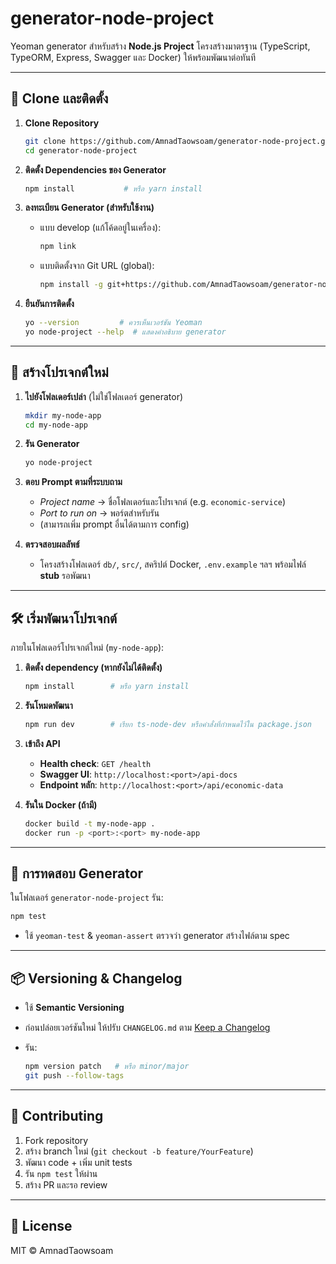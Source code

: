 # generator-node-project

Yeoman generator สำหรับสร้าง **Node.js Project** โครงสร้างมาตรฐาน (TypeScript, TypeORM, Express, Swagger และ Docker) ให้พร้อมพัฒนาต่อทันที

---

## 🔗 Clone และติดตั้ง

1. **Clone Repository**

   ```bash
   git clone https://github.com/AmnadTaowsoam/generator-node-project.git
   cd generator-node-project
   ```

2. **ติดตั้ง Dependencies ของ Generator**

   ```bash
   npm install           # หรือ yarn install
   ```

3. **ลงทะเบียน Generator (สำหรับใช้งาน)**

   * แบบ develop (แก้โค้ดอยู่ในเครื่อง):

     ```bash
     npm link
     ```
   * แบบติดตั้งจาก Git URL (global):

     ```bash
     npm install -g git+https://github.com/AmnadTaowsoam/generator-node-project.git
     ```

4. **ยืนยันการติดตั้ง**

   ```bash
   yo --version         # ควรเห็นเวอร์ชัน Yeoman
   yo node-project --help  # แสดงคำอธิบาย generator
   ```

---

## 🚀 สร้างโปรเจกต์ใหม่

1. **ไปยังโฟลเดอร์เปล่า** (ไม่ใช่โฟลเดอร์ generator)

   ```bash
   mkdir my-node-app
   cd my-node-app
   ```

2. **รัน Generator**

   ```bash
   yo node-project
   ```

3. **ตอบ Prompt ตามที่ระบบถาม**

   * *Project name* → ชื่อโฟลเดอร์และโปรเจกต์ (e.g. `economic-service`)
   * *Port to run on* → พอร์ตสำหรับรัน
   * (สามารถเพิ่ม prompt อื่นได้ตามการ config)

4. **ตรวจสอบผลลัพธ์**

   * โครงสร้างโฟลเดอร์ `db/`, `src/`, สคริปต์ Docker, `.env.example` ฯลฯ พร้อมไฟล์ **stub** รอพัฒนา

---

## 🛠️ เริ่มพัฒนาโปรเจกต์

ภายในโฟลเดอร์โปรเจกต์ใหม่ (`my-node-app`):

1. **ติดตั้ง dependency (หากยังไม่ได้ติดตั้ง)**

   ```bash
   npm install        # หรือ yarn install
   ```

2. **รันโหมดพัฒนา**

   ```bash
   npm run dev        # เรียก ts-node-dev หรือคำสั่งที่กำหนดไว้ใน package.json
   ```

3. **เข้าถึง API**

   * **Health check**: `GET /health`
   * **Swagger UI**: `http://localhost:<port>/api-docs`
   * **Endpoint หลัก**: `http://localhost:<port>/api/economic-data`

4. **รันใน Docker (ถ้ามี)**

   ```bash
   docker build -t my-node-app .
   docker run -p <port>:<port> my-node-app
   ```

---

## 🔄 การทดสอบ Generator

ในโฟลเดอร์ `generator-node-project` รัน:

```bash
npm test
```

* ใช้ `yeoman-test` & `yeoman-assert` ตรวจว่า generator สร้างไฟล์ตาม spec

---

## 📦 Versioning & Changelog

* ใช้ **Semantic Versioning**
* ก่อนปล่อยเวอร์ชันใหม่ ให้ปรับ `CHANGELOG.md` ตาม [Keep a Changelog](https://keepachangelog.com/)
* รัน:

  ```bash
  npm version patch   # หรือ minor/major
  git push --follow-tags
  ```

---

## 🤝 Contributing

1. Fork repository
2. สร้าง branch ใหม่ (`git checkout -b feature/YourFeature`)
3. พัฒนา code + เพิ่ม unit tests
4. รัน `npm test` ให้ผ่าน
5. สร้าง PR และรอ review

---

## 📄 License

MIT © AmnadTaowsoam
